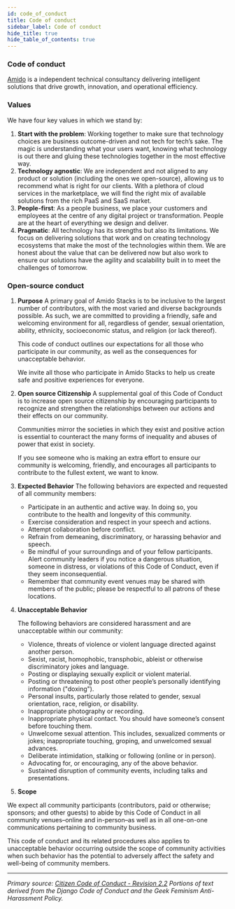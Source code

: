 ```yaml
---
id: code_of_conduct
title: Code of conduct
sidebar_label: Code of conduct
hide_title: true
hide_table_of_contents: true
---
```


### Code of conduct

[Amido](https://amido.com/about-us/) is a independent technical consultancy delivering intelligent solutions that drive growth, innovation, and operational efficiency.

### Values

We have four key values in which we stand by:

1. **Start with the problem**: Working together to make sure that technology choices are business outcome-driven and not tech for tech’s sake. The magic is understanding what your users want, knowing what technology is out there and gluing these   technologies together in the most effective way.
2. **Technology agnostic**: We are independent and not aligned to any product or solution (including the ones we open-source), allowing us to recommend what is right for our clients. With a plethora of cloud services in the marketplace, we will find the right mix of available solutions from the rich PaaS and SaaS market.
3. **People-first**: As a people business, we place your customers and employees at the centre of any digital project or transformation. People are at the heart of everything we design and deliver.
4. **Pragmatic**: All technology has its strengths but also its limitations. We focus on delivering solutions that work and on creating technology ecosystems that make the most of the technologies within them. We are honest about the value that can be delivered now but also work to ensure our solutions have the agility and scalability built in to meet the challenges of tomorrow.

### Open-source conduct

1. **Purpose**
    A primary goal of Amido Stacks is to be inclusive to the largest number of contributors, with the most varied and diverse backgrounds possible. As such, we are committed to providing a friendly, safe and welcoming environment for all, regardless of gender, sexual orientation, ability, ethnicity, socioeconomic status, and religion (or lack thereof).

    This code of conduct outlines our expectations for all those who participate in our community, as well as the consequences for unacceptable behavior.

    We invite all those who participate in Amido Stacks to help us create safe and positive experiences for everyone.

2. **Open source Citizenship**
    A supplemental goal of this Code of Conduct is to increase open source citizenship by encouraging participants to recognize and strengthen the relationships between our actions and their effects on our community.

    Communities mirror the societies in which they exist and positive action is essential to counteract the many forms of inequality and abuses of power that exist in society.

    If you see someone who is making an extra effort to ensure our community is welcoming, friendly, and encourages all participants to contribute to the fullest extent, we want to know.

3. **Expected Behavior**
    The following behaviors are expected and requested of all community members:

    * Participate in an authentic and active way. In doing so, you contribute to the health and longevity of this community.
    * Exercise consideration and respect in your speech and actions.
    * Attempt collaboration before conflict.
    * Refrain from demeaning, discriminatory, or harassing behavior and speech.
    * Be mindful of your surroundings and of your fellow participants. Alert community leaders if you notice a dangerous situation, someone in distress, or violations of this Code of Conduct, even if they seem inconsequential.
    * Remember that community event venues may be shared with members of the public; please be respectful to all patrons of these locations.

4. **Unacceptable Behavior**

    The following behaviors are considered harassment and are unacceptable within our community:

    * Violence, threats of violence or violent language directed against another person.
    * Sexist, racist, homophobic, transphobic, ableist or otherwise discriminatory jokes and language.
    * Posting or displaying sexually explicit or violent material.
    * Posting or threatening to post other people’s personally identifying information ("doxing").
    * Personal insults, particularly those related to gender, sexual orientation, race, religion, or disability.
    * Inappropriate photography or recording.
    * Inappropriate physical contact. You should have someone’s consent before touching them.
    * Unwelcome sexual attention. This includes, sexualized comments or jokes; inappropriate touching, groping, and unwelcomed sexual advances.
    * Deliberate intimidation, stalking or following (online or in person).
    * Advocating for, or encouraging, any of the above behavior.
    * Sustained disruption of community events, including talks and presentations.

5. **Scope**

We expect all community participants (contributors, paid or otherwise; sponsors; and other guests) to abide by this Code of Conduct in all community venues–online and in-person–as well as in all one-on-one communications pertaining to community business.

This code of conduct and its related procedures also applies to unacceptable behavior occurring outside the scope of community activities when such behavior has the potential to adversely affect the safety and well-being of community members.

***

*Primary source: [Citizen Code of Conduct - Revision 2.2](http://citizencodeofconduct.org/) Portions of text derived from the Django Code of Conduct and the Geek Feminism Anti-Harassment Policy.*
